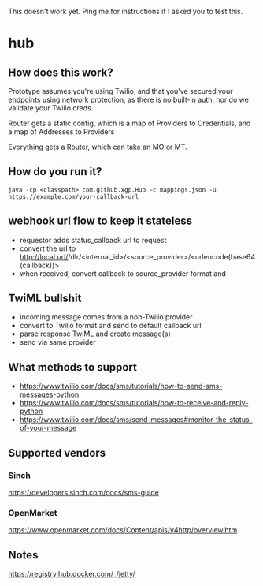 This doesn't work yet. Ping me for instructions if I asked you to test this.

# hub

## How does this work?

Prototype assumes you're using Twilio, and that you've secured your endpoints using network protection, as there is no built-in auth, nor do we validate your Twilio creds.

Router gets a static config, which is a map of Providers to Credentials, and a map of Addresses to Providers

Everything gets a Router, which can take an MO or MT.

## How do you run it?

`java -cp <classpath> com.github.xgp.Hub -c mappings.json -u https://example.com/your-callback-url`

## webhook url flow to keep it stateless

- requestor adds status_callback url to request
- convert the url to http://local.url/<provider>/dlr/<internal_id>/<source_provider>/<urlencode(base64(callback))>
- when received, convert callback to source_provider format and 

## TwiML bullshit

- incoming message comes from a non-Twilio provider
- convert to Twilio format and send to default callback url
- parse response TwiML and create message(s)
- send via same provider

## What methods to support

- https://www.twilio.com/docs/sms/tutorials/how-to-send-sms-messages-python
- https://www.twilio.com/docs/sms/tutorials/how-to-receive-and-reply-python
- https://www.twilio.com/docs/sms/send-messages#monitor-the-status-of-your-message

## Supported vendors

### Sinch

https://developers.sinch.com/docs/sms-guide

### OpenMarket

https://www.openmarket.com/docs/Content/apis/v4http/overview.htm

## Notes

https://registry.hub.docker.com/_/jetty/
